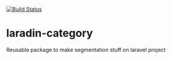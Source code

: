 [![Build Status](https://travis-ci.org/didinahmadi/laradin-category.svg?branch=master)](https://travis-ci.org/didinahmadi/laradin-category)

# laradin-category
Reusable package to make segmentation stuff on laravel project
